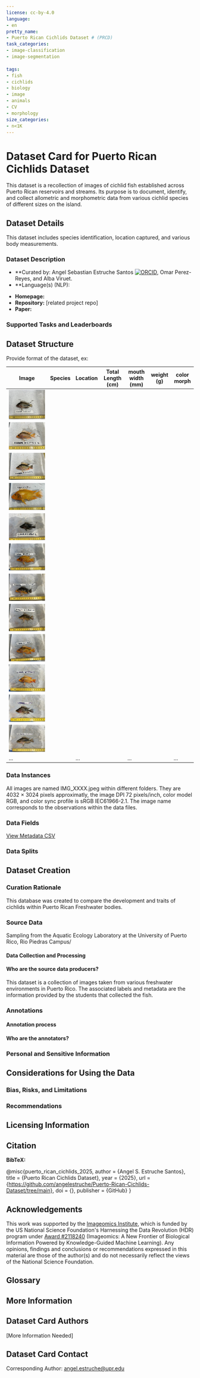 ```yaml
---
license: cc-by-4.0
language:
- en
pretty_name: 
- Puerto Rican Cichlids Dataset # (PRCD)
task_categories:
- image-classification
- image-segmentation
  
tags:
- fish
- cichlids 
- biology
- image
- animals
- CV
- morphology 
size_categories: 
- n<1K
---
```


<!--

NOTE: Add more tags (your particular animal, type of model and use-case, etc.).

As with your GitHub Project repo, it is important to choose an appropriate license for your dataset. The default license is [CC0](https://creativecommons.org/publicdomain/zero/1.0/) (public domain dedication, see [Dryad's explanation of why to use CC0](https://blog.datadryad.org/2023/05/30/good-data-practices-removing-barriers-to-data-reuse-with-cc0-licensing/)). Alongside the appropriate stakeholders (eg., your PI, co-authors), select a license that is [Open Source Initiative](https://opensource.org/licenses) (OSI) compliant.
For more information on how to choose a license and why it matters, see [Choose A License](https://choosealicense.com) and [A Quick Guide to Software Licensing for the Scientist-Programmer](https://doi.org/10.1371/journal.pcbi.1002598) by A. Morin, et al.
See the [Imageomics policy for licensing](https://imageomics.github.io/Imageomics-guide/wiki-guide/Digital-products-release-licensing-policy/) for more information.

See more options for the above information by clicking "edit dataset card" on your repo.

Fill in as much information as you can at each location that says "More information needed".
-->

<!--
Image with caption (jpg or png):
|![Figure #](https://huggingface.co/datasets/imageomics/<data-repo>/resolve/main/<filepath>)|
|:--|
|**Figure #.** [Image of <>](https://huggingface.co/datasets/imageomics/<data-repo>/raw/main/<filepath>) <caption description>.|
-->

<!--
Notes on styling:

To render LaTex in your README, wrap the code in `\\(` and `\\)`. Example: \\(\frac{1}{2}\\)

Escape underscores ("_") with a "\". Example: image\_RGB
-->

# Dataset Card for Puerto Rican Cichlids Dataset

This dataset is a recollection of images of cichlid fish established across Puerto Rican reservoirs and streams. Its purpose is to document, identify, and collect allometric and morphometric data from various cichlid species of different sizes on the island. 

## Dataset Details
This dataset includes species identification, location captured, and various body measurements. 

### Dataset Description

- **Curated by: Angel Sebastian Estruche Santos [![ORCID](https://orcid.org/sites/default/files/images/orcid_24x24.png)](https://orcid.org/my-orcid?orcid=0009-0003-8514-3288), Omar Perez-Reyes, and Alba Viruet. 
- **Language(s) (NLP): 
<!-- Provide the basic links for the dataset. These will show up on the sidebar to the right of your dataset card ("Curated by" too). -->
- **Homepage:** 
- **Repository:** [related project repo]
- **Paper:** 


<!--This dataset card aims to be a base template for new datasets. It has been generated using [this raw template](https://github.com/huggingface/huggingface_hub/blob/main/src/huggingface_hub/templates/datasetcard_template.md?plain=1), and further altered to suit Imageomics Institute needs.-->


### Supported Tasks and Leaderboards

<!-- Provide benchmarking results -->


## Dataset Structure

<!-- This section provides a description of the dataset fields, and additional information about the dataset structure such as criteria used to create the splits, relationships between data points, etc. -->

 Provide format of the dataset, ex:


| Image          | Species        | Location | Total Length (cm) | mouth width (mm) | weight (g) | color morph| 
| -------------- | -------------- |-------------- | -------------- | -------------- | -------------- | -------------- |
| ![](images/IMG_7820.jpeg) |     |
| ![](images/IMG_7821.jpeg) |     |
| ![](images/IMG_7822.jpeg) |     |
| ![](images/IMG_7823.jpeg) |
| ![](images/IMG_7826.jpeg) |
| ![](images/IMG_7828.jpeg) |
| ![](images/IMG_7829.jpeg) |
| ![](images/IMG_7830.jpeg) |
| ![](images/IMG_7832.jpeg) |
| ![](images/IMG_7833.jpeg) |
| ![](images/IMG_7834.jpeg) |
| ![](images/IMG_7835.jpeg) |
| ... || ... || ... || ... || ... || ... |


### Data Instances

All images are named IMG_XXXX.jpeg within different folders. They are 4032 × 3024 pixels approximatly, the image DPI 72 pixels/inch, color model RGB, and color sync profile is sRGB IEC61966-2.1. The image name corresponds to the observations within the data files. 

### Data Fields

[View Metadata CSV](./metadata.csv) 

### Data Splits

<!--
Give your train-test splits for benchmarking; could be as simple as "split is indicated by the `split` column in the metadata file: `train`, `val`, or `test`." Or perhaps this is just the training dataset and other datasets were used for testing (you may indicate which were used).
-->

## Dataset Creation

### Curation Rationale

This database was created to compare the development and traits of cichlids within Puerto Rican Freshwater bodies.

### Source Data

Sampling from the Aquatic Ecology Laboratory at the University of Puerto Rico, Rio Piedras Campus/ 

#### Data Collection and Processing

<!-- This section describes the data collection and processing process such as data selection criteria, filtering and normalization methods, re-sizing of images, tools and libraries used, etc. 
This is what _you_ did to it following collection from the original source; it will be overall processing if you collected the data initially.
-->

#### Who are the source data producers?

This dataset is a collection of images taken from various freshwater environments in Puerto Rico. The associated labels and metadata are the information provided by the students that collected the fish. 


### Annotations
<!-- 
If the dataset contains annotations which are not part of the initial data collection, use this section to describe them. 

Ex: We standardized the taxonomic labels provided by the various data sources to conform to a uniform 7-rank Linnean structure. (Then, under annotation process, describe how this was done: Our sources used different names for the same kingdom (both _Animalia_ and _Metazoa_), so we chose one for all (_Animalia_). -->

#### Annotation process

<!-- This section describes the annotation process such as annotation tools used, the amount of data annotated, annotation guidelines provided to the annotators, interannotator statistics, annotation validation, etc. -->

#### Who are the annotators?

<!-- This section describes the people or systems who created the annotations. -->

### Personal and Sensitive Information

<!-- 
For instance, if your data includes people or endangered species. -->


## Considerations for Using the Data

<!--
Things to consider while working with the dataset. For instance, maybe there are hybrids and they are labeled in the `hybrid_stat` column, so to get a subset without hybrids, subset to all instances in the metadata file such that `hybrid_stat` is _not_ "hybrid".
-->

### Bias, Risks, and Limitations

<!-- This section is meant to convey both technical and sociotechnical limitations. Could also address misuse, malicious use, and uses that the dataset will not work well for.-->

<!-- For instance, if your data exhibits a long-tailed distribution (and why). -->

### Recommendations

<!-- This section is meant to convey recommendations with respect to the bias, risk, and technical limitations. -->

## Licensing Information



<!-- See notes at top of file about selecting a license. 
If you choose CC0: This dataset is dedicated to the public domain for the benefit of scientific pursuits. We ask that you cite the dataset and journal paper using the below citations if you make use of it in your research.

Be sure to note different licensing of images if they have a different license from the compilation.
ex: 
The data (images and text) contain a variety of licensing restrictions mostly within the CC family. Each image and text in this dataset is provided under the least restrictive terms allowed by its licensing requirements as provided to us (i.e, we impose no additional restrictions past those specified by licenses in the license file).

EOL images contain a variety of licenses ranging from [CC0](https://creativecommons.org/publicdomain/zero/1.0/) to [CC BY-NC-SA](https://creativecommons.org/licenses/by-nc-sa/4.0/).
For license and citation information by image, see our [license file](https://huggingface.co/datasets/imageomics/treeoflife-10m/blob/main/metadata/licenses.csv).

This dataset (the compilation) has been marked as dedicated to the public domain by applying the [CC0 Public Domain Waiver](https://creativecommons.org/publicdomain/zero/1.0/). However, images may be licensed under different terms (as noted above).
-->

## Citation

**BibTeX:**
<!--
If you want to include BibTex, replace "<>"s with your info 

**Data**
```
@misc{<ref_code>,
  author = {<author1 and author2>},
  title = {<title>},
  year = {<year>},
  url = {https://huggingface.co/datasets/imageomics/<dataset_name>},
  doi = {<doi once generated>},
  publisher = {Hugging Face}
}
```

-for an associated paper:
**Paper**
```
@article{<ref_code>,
  title    = {<title>},
  author   = {<author1 and author2>},
  journal  = {<journal_name>},
  year     =  <year>,
  url      = {<DOI_URL>},
  doi      = {<DOI>}
}
```
-->

@misc{puerto_rican_cichlids_2025,
  author = {Angel S. Estruche Santos},
  title = {Puerto Rican Cichlids Dataset},
  year = {2025},
  url = {https://github.com/angelestruche/Puerto-Rican-Cichlids-Dataset/tree/main},
  doi = {<doi once generated>},
  publisher = {GitHub}
}
<!---
If the data is modified from another source, add the following. 

Please be sure to also cite the original data source(s):
<citation>
-->


## Acknowledgements

This work was supported by the [Imageomics Institute](https://imageomics.org), which is funded by the US National Science Foundation's Harnessing the Data Revolution (HDR) program under [Award #2118240](https://www.nsf.gov/awardsearch/showAward?AWD_ID=2118240) (Imageomics: A New Frontier of Biological Information Powered by Knowledge-Guided Machine Learning). Any opinions, findings and conclusions or recommendations expressed in this material are those of the author(s) and do not necessarily reflect the views of the National Science Foundation.

<!-- You may also want to credit the source of your data, i.e., if you went to a museum or nature preserve to collect it. -->

## Glossary 

<!-- [optional] If relevant, include terms and calculations in this section that can help readers understand the dataset or dataset card. -->

## More Information 

<!-- [optional] Any other relevant information that doesn't fit elsewhere. -->

## Dataset Card Authors 



[More Information Needed]

## Dataset Card Contact

Corresponding Author: angel.estruche@upr.edu 

<!-- Could include who to contact with questions, but this is also what the "Discussions" tab is for. -->
